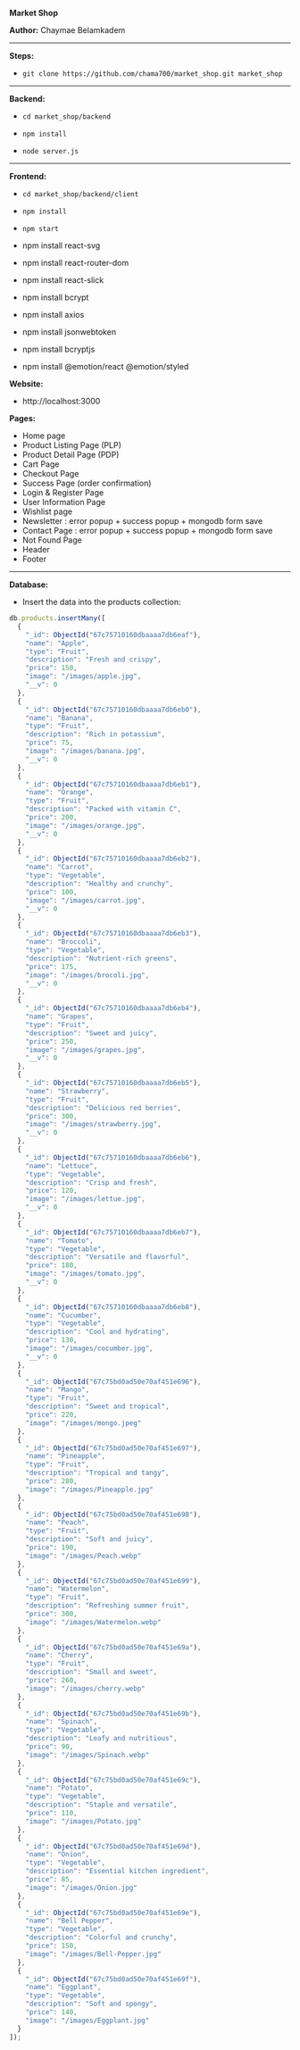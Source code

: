 **Market Shop**

**Author:** Chaymae Belamkadem

*****
**Steps:**

- `git clone https://github.com/chama700/market_shop.git market_shop`

*****
**Backend:**

- `cd market_shop/backend`
  
- `npm install`

- `node server.js`

*****
**Frontend:**

- `cd market_shop/backend/client`

- `npm install`

- `npm start`
- npm install react-svg
- npm install react-router-dom
- npm install react-slick
- npm install bcrypt
- npm install axios
- npm install jsonwebtoken
- npm install bcryptjs
- npm install @emotion/react @emotion/styled

**Website:**
- http://localhost:3000
  
**Pages:**
  
- Home page
- Product Listing Page (PLP)
- Product Detail Page (PDP)
- Cart Page
- Checkout Page
- Success Page (order confirmation)
- Login & Register Page
- User Information Page
- Wishlist page
- Newsletter : error popup + success popup + mongodb form save
- Contact Page : error popup + success popup + mongodb form save
- Not Found Page
- Header
- Footer

*****
**Database:**

- Insert the data into the products collection:

```javascript
db.products.insertMany([
  {
    "_id": ObjectId("67c75710160dbaaaa7db6eaf"),
    "name": "Apple",
    "type": "Fruit",
    "description": "Fresh and crispy",
    "price": 150,
    "image": "/images/apple.jpg",
    "__v": 0
  },
  {
    "_id": ObjectId("67c75710160dbaaaa7db6eb0"),
    "name": "Banana",
    "type": "Fruit",
    "description": "Rich in potassium",
    "price": 75,
    "image": "/images/banana.jpg",
    "__v": 0
  },
  {
    "_id": ObjectId("67c75710160dbaaaa7db6eb1"),
    "name": "Orange",
    "type": "Fruit",
    "description": "Packed with vitamin C",
    "price": 200,
    "image": "/images/orange.jpg",
    "__v": 0
  },
  {
    "_id": ObjectId("67c75710160dbaaaa7db6eb2"),
    "name": "Carrot",
    "type": "Vegetable",
    "description": "Healthy and crunchy",
    "price": 100,
    "image": "/images/carrot.jpg",
    "__v": 0
  },
  {
    "_id": ObjectId("67c75710160dbaaaa7db6eb3"),
    "name": "Broccoli",
    "type": "Vegetable",
    "description": "Nutrient-rich greens",
    "price": 175,
    "image": "/images/brocoli.jpg",
    "__v": 0
  },
  {
    "_id": ObjectId("67c75710160dbaaaa7db6eb4"),
    "name": "Grapes",
    "type": "Fruit",
    "description": "Sweet and juicy",
    "price": 250,
    "image": "/images/grapes.jpg",
    "__v": 0
  },
  {
    "_id": ObjectId("67c75710160dbaaaa7db6eb5"),
    "name": "Strawberry",
    "type": "Fruit",
    "description": "Delicious red berries",
    "price": 300,
    "image": "/images/strawberry.jpg",
    "__v": 0
  },
  {
    "_id": ObjectId("67c75710160dbaaaa7db6eb6"),
    "name": "Lettuce",
    "type": "Vegetable",
    "description": "Crisp and fresh",
    "price": 120,
    "image": "/images/lettue.jpg",
    "__v": 0
  },
  {
    "_id": ObjectId("67c75710160dbaaaa7db6eb7"),
    "name": "Tomato",
    "type": "Vegetable",
    "description": "Versatile and flavorful",
    "price": 180,
    "image": "/images/tomato.jpg",
    "__v": 0
  },
  {
    "_id": ObjectId("67c75710160dbaaaa7db6eb8"),
    "name": "Cucumber",
    "type": "Vegetable",
    "description": "Cool and hydrating",
    "price": 130,
    "image": "/images/cocumber.jpg",
    "__v": 0
  },
  {
    "_id": ObjectId("67c75bd0ad50e70af451e696"),
    "name": "Mango",
    "type": "Fruit",
    "description": "Sweet and tropical",
    "price": 220,
    "image": "/images/mongo.jpeg"
  },
  {
    "_id": ObjectId("67c75bd0ad50e70af451e697"),
    "name": "Pineapple",
    "type": "Fruit",
    "description": "Tropical and tangy",
    "price": 280,
    "image": "/images/Pineapple.jpg"
  },
  {
    "_id": ObjectId("67c75bd0ad50e70af451e698"),
    "name": "Peach",
    "type": "Fruit",
    "description": "Soft and juicy",
    "price": 190,
    "image": "/images/Peach.webp"
  },
  {
    "_id": ObjectId("67c75bd0ad50e70af451e699"),
    "name": "Watermelon",
    "type": "Fruit",
    "description": "Refreshing summer fruit",
    "price": 300,
    "image": "/images/Watermelon.webp"
  },
  {
    "_id": ObjectId("67c75bd0ad50e70af451e69a"),
    "name": "Cherry",
    "type": "Fruit",
    "description": "Small and sweet",
    "price": 260,
    "image": "/images/cherry.webp"
  },
  {
    "_id": ObjectId("67c75bd0ad50e70af451e69b"),
    "name": "Spinach",
    "type": "Vegetable",
    "description": "Leafy and nutritious",
    "price": 90,
    "image": "/images/Spinach.webp"
  },
  {
    "_id": ObjectId("67c75bd0ad50e70af451e69c"),
    "name": "Potato",
    "type": "Vegetable",
    "description": "Staple and versatile",
    "price": 110,
    "image": "/images/Potato.jpg"
  },
  {
    "_id": ObjectId("67c75bd0ad50e70af451e69d"),
    "name": "Onion",
    "type": "Vegetable",
    "description": "Essential kitchen ingredient",
    "price": 85,
    "image": "/images/Onion.jpg"
  },
  {
    "_id": ObjectId("67c75bd0ad50e70af451e69e"),
    "name": "Bell Pepper",
    "type": "Vegetable",
    "description": "Colorful and crunchy",
    "price": 150,
    "image": "/images/Bell-Pepper.jpg"
  },
  {
    "_id": ObjectId("67c75bd0ad50e70af451e69f"),
    "name": "Eggplant",
    "type": "Vegetable",
    "description": "Soft and spongy",
    "price": 140,
    "image": "/images/Eggplant.jpg"
  }
]);


